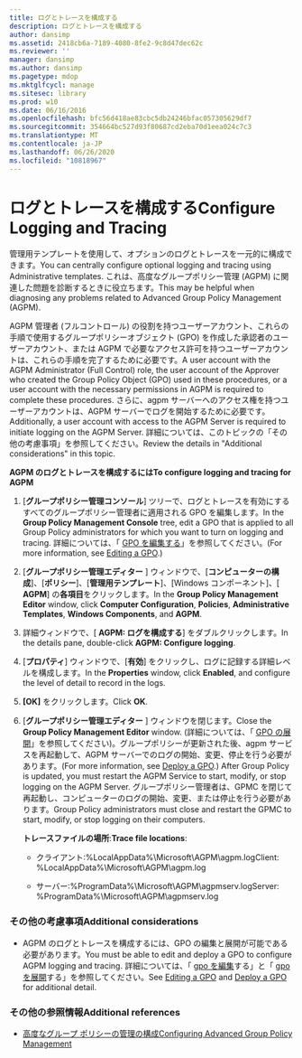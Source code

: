 ```yaml
---
title: ログとトレースを構成する
description: ログとトレースを構成する
author: dansimp
ms.assetid: 2418cb6a-7189-4080-8fe2-9c8d47dec62c
ms.reviewer: ''
manager: dansimp
ms.author: dansimp
ms.pagetype: mdop
ms.mktglfcycl: manage
ms.sitesec: library
ms.prod: w10
ms.date: 06/16/2016
ms.openlocfilehash: bfc56d418ae83cbc5db24246bfac057305629df7
ms.sourcegitcommit: 354664bc527d93f80687cd2eba70d1eea024c7c3
ms.translationtype: MT
ms.contentlocale: ja-JP
ms.lasthandoff: 06/26/2020
ms.locfileid: "10818967"
---
```

# <span data-ttu-id="c5da1-103">ログとトレースを構成する</span><span class="sxs-lookup"><span data-stu-id="c5da1-103">Configure Logging and Tracing</span></span>


<span data-ttu-id="c5da1-104">管理用テンプレートを使用して、オプションのログとトレースを一元的に構成できます。</span><span class="sxs-lookup"><span data-stu-id="c5da1-104">You can centrally configure optional logging and tracing using Administrative templates.</span></span> <span data-ttu-id="c5da1-105">これは、高度なグループポリシー管理 (AGPM) に関連した問題を診断するときに役立ちます。</span><span class="sxs-lookup"><span data-stu-id="c5da1-105">This may be helpful when diagnosing any problems related to Advanced Group Policy Management (AGPM).</span></span>

<span data-ttu-id="c5da1-106">AGPM 管理者 (フルコントロール) の役割を持つユーザーアカウント、これらの手順で使用するグループポリシーオブジェクト (GPO) を作成した承認者のユーザーアカウント、または AGPM で必要なアクセス許可を持つユーザーアカウントは、これらの手順を完了するために必要です。</span><span class="sxs-lookup"><span data-stu-id="c5da1-106">A user account with the AGPM Administrator (Full Control) role, the user account of the Approver who created the Group Policy Object (GPO) used in these procedures, or a user account with the necessary permissions in AGPM is required to complete these procedures.</span></span> <span data-ttu-id="c5da1-107">さらに、agpm サーバーへのアクセス権を持つユーザーアカウントは、AGPM サーバーでログを開始するために必要です。</span><span class="sxs-lookup"><span data-stu-id="c5da1-107">Additionally, a user account with access to the AGPM Server is required to initiate logging on the AGPM Server.</span></span> <span data-ttu-id="c5da1-108">詳細については、このトピックの「その他の考慮事項」を参照してください。</span><span class="sxs-lookup"><span data-stu-id="c5da1-108">Review the details in "Additional considerations" in this topic.</span></span>

**<span data-ttu-id="c5da1-109">AGPM のログとトレースを構成するには</span><span class="sxs-lookup"><span data-stu-id="c5da1-109">To configure logging and tracing for AGPM</span></span>**

1.  <span data-ttu-id="c5da1-110">[**グループポリシー管理コンソール**] ツリーで、ログとトレースを有効にするすべてのグループポリシー管理者に適用される GPO を編集します。</span><span class="sxs-lookup"><span data-stu-id="c5da1-110">In the **Group Policy Management Console** tree, edit a GPO that is applied to all Group Policy administrators for which you want to turn on logging and tracing.</span></span> <span data-ttu-id="c5da1-111">詳細については、「 [GPO を編集する](editing-a-gpo-agpm40.md)」を参照してください。</span><span class="sxs-lookup"><span data-stu-id="c5da1-111">(For more information, see [Editing a GPO](editing-a-gpo-agpm40.md).)</span></span>

2.  <span data-ttu-id="c5da1-112">[**グループポリシー管理エディター** ] ウィンドウで、[**コンピューターの構成**]、[**ポリシー**]、[**管理用テンプレート**]、[Windows コンポーネント]、[ **AGPM**] の**各項目**をクリックします。</span><span class="sxs-lookup"><span data-stu-id="c5da1-112">In the **Group Policy Management Editor** window, click **Computer Configuration**, **Policies**, **Administrative Templates**, **Windows Components**, and **AGPM**.</span></span>

3.  <span data-ttu-id="c5da1-113">詳細ウィンドウで、[ **AGPM: ログを構成する**] をダブルクリックします。</span><span class="sxs-lookup"><span data-stu-id="c5da1-113">In the details pane, double-click **AGPM: Configure logging**.</span></span>

4.  <span data-ttu-id="c5da1-114">[**プロパティ**] ウィンドウで、[**有効**] をクリックし、ログに記録する詳細レベルを構成します。</span><span class="sxs-lookup"><span data-stu-id="c5da1-114">In the **Properties** window, click **Enabled**, and configure the level of detail to record in the logs.</span></span>

5.  <span data-ttu-id="c5da1-115">**[OK]** をクリックします。</span><span class="sxs-lookup"><span data-stu-id="c5da1-115">Click **OK**.</span></span>

6.  <span data-ttu-id="c5da1-116">[**グループポリシー管理エディター** ] ウィンドウを閉じます。</span><span class="sxs-lookup"><span data-stu-id="c5da1-116">Close the **Group Policy Management Editor** window.</span></span> <span data-ttu-id="c5da1-117">(詳細については、「 [GPO の展開](deploy-a-gpo-agpm40.md)」を参照してください)。グループポリシーが更新された後、agpm サービスを再起動して、AGPM サーバーでのログの開始、変更、停止を行う必要があります。</span><span class="sxs-lookup"><span data-stu-id="c5da1-117">(For more information, see [Deploy a GPO](deploy-a-gpo-agpm40.md).) After Group Policy is updated, you must restart the AGPM Service to start, modify, or stop logging on the AGPM Server.</span></span> <span data-ttu-id="c5da1-118">グループポリシー管理者は、GPMC を閉じて再起動し、コンピューターのログの開始、変更、または停止を行う必要があります。</span><span class="sxs-lookup"><span data-stu-id="c5da1-118">Group Policy administrators must close and restart the GPMC to start, modify, or stop logging on their computers.</span></span>

    <span data-ttu-id="c5da1-119">**トレースファイルの場所**:</span><span class="sxs-lookup"><span data-stu-id="c5da1-119">**Trace file locations**:</span></span>

    -   <span data-ttu-id="c5da1-120">クライアント:%LocalAppData%\\Microsoft\\AGPM\\agpm.log</span><span class="sxs-lookup"><span data-stu-id="c5da1-120">Client: %LocalAppData%\\Microsoft\\AGPM\\agpm.log</span></span>

    -   <span data-ttu-id="c5da1-121">サーバー:%ProgramData%\\Microsoft\\AGPM\\agpmserv.log</span><span class="sxs-lookup"><span data-stu-id="c5da1-121">Server: %ProgramData%\\Microsoft\\AGPM\\agpmserv.log</span></span>

### <span data-ttu-id="c5da1-122">その他の考慮事項</span><span class="sxs-lookup"><span data-stu-id="c5da1-122">Additional considerations</span></span>

-   <span data-ttu-id="c5da1-123">AGPM のログとトレースを構成するには、GPO の編集と展開が可能である必要があります。</span><span class="sxs-lookup"><span data-stu-id="c5da1-123">You must be able to edit and deploy a GPO to configure AGPM logging and tracing.</span></span> <span data-ttu-id="c5da1-124">詳細については、「 [gpo を編集](editing-a-gpo-agpm40.md)する」と「 [gpo を展開](deploy-a-gpo-agpm40.md)する」を参照してください。</span><span class="sxs-lookup"><span data-stu-id="c5da1-124">See [Editing a GPO](editing-a-gpo-agpm40.md) and [Deploy a GPO](deploy-a-gpo-agpm40.md) for additional detail.</span></span>

### <span data-ttu-id="c5da1-125">その他の参照情報</span><span class="sxs-lookup"><span data-stu-id="c5da1-125">Additional references</span></span>

-   [<span data-ttu-id="c5da1-126">高度なグループ ポリシーの管理の構成</span><span class="sxs-lookup"><span data-stu-id="c5da1-126">Configuring Advanced Group Policy Management</span></span>](configuring-advanced-group-policy-management-agpm40.md)

 

 





